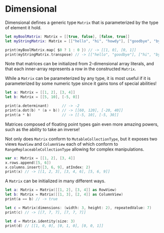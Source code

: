 # Dimensional

Dimensional defines a generic type `Matrix` that is parameterized by the type of element it hold.
```swift
let myBoolMatrix: Matrix = [[true, false], [false, true]]
let myStringMatrix: Matrix = [["hello", "hi", "howdy"], ["goodbye", "bye", "see ya"]]

print(myBoolMatrix.map{ $0 ? 1 : 0 }) // -> [[1, 0], [0, 1]]
print(myStringMatrix.transpose) // -> [["hello", "goodbye"], ["hi", "bye"], ["howdy", "see ya"]]
```
Note that matrices can be initialized from 2-dimensional array literals, and that each inner-array represents a row in the constructed `Matrix`.

While a `Matrix` can be parameterized by any type, it is most useful if it is parameterized by some numeric type since it gains tons of special abilities!
```swift
let a: Matrix = [[1, 2], [3, 4]]
let b: Matrix = [[5, 10], [-5, 0]]

print(a.determinant)      // -> -2
print(a.dot(b) * (a + b)) // -> [[60, 120], [-20, 40]]
print(a * b)              // -> [[-5, 10], [-5, 30]]
```
Matrices composed of floating point types gain even more amazing powers, such as the ability to take an inverse!

Not only does `Matrix` conform to `MutableCollectionType`, but it exposes two views `RowView` and `ColumnView` each of which conform to `RangeReplaceableCollectionType` allowing for complex manipulations.
```swift
var x: Matrix = [[1, 2], [3, 4]]
x.rows.append([5, 6])
x.columns.insert([3, 6, 9], atIndex: 2)
print(x) // -> [[1, 2, 3], [3, 4, 6], [5, 6, 9]]
```

A `Matrix` can be initialized in many different ways.
```swift
let a: Matrix = Matrix([[1, 2], [3, 4]] as RowView)
let b: Matrix = Matrix([[1, 3], [2, 4]] as ColumnView)
print(a == b) // -> true

let c = Matrix(dimensions: (width: 3, height: 2), repeatedValue: 7)
print(c) // -> [[7, 7, 7], [7, 7, 7]]

let d = Matrix.identity(size: 3)
print(d) // [[1, 0, 0], [0, 1, 0], [0, 0, 1]]
```
